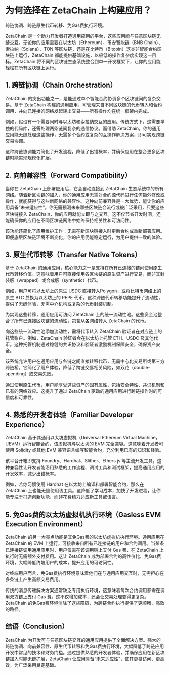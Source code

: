 # 为何选择在 ZetaChain 上构建应用？
跨链协调、跨链原生代币转移、免Gas费执行环境。

ZetaChain 是一个助力开发者打造通用应用的平台，这些应用能与任意区块链无缝交互。无论你的应用需要在以太坊（Ethereum）、币安智能链（BNB Chain）、索拉纳（Solana）、TON 等区块链，还是在比特币（Bitcoin）这类非智能合约区块链上运行，ZetaChain 都能提供基础设施，以极低的操作复杂度实现这一目标。ZetaChain 将不同的区块链生态系统整合到单一开发框架下，让你的应用能轻松在所有区块链上运行。


## 1. 跨链协调（Chain Orchestration）
ZetaChain 的突出功能之一，是能通过单个智能合约协调多个区块链间的复杂交易。基于 ZetaChain 构建的通用应用，可管理来自不同区块链的代币转入和合约调用，并向已连接的网络发起转出交易——所有操作均在统一框架内完成。

例如，假设有一个需要同时与以太坊和索拉纳交互的应用。传统方式下，这需要单独的代码库，还需处理两条链间复杂的通信协议。而借助 ZetaChain，你的通用应用能无缝处理这些操作，无需多个合约或复杂的互操作解决方案，即可实现跨链交易协调。

这种跨链协调能力简化了开发流程，降低了出错概率，并确保应用在整合更多区块链时能实现规模化扩展。


## 2. 向前兼容性（Forward Compatibility）
当你在 ZetaChain 上部署应用后，它会自动连接到 ZetaChain 生态系统中的所有网络。随着新区块链的加入，你的通用应用无需对合约源代码进行任何额外修改或操作，就能获得与这些新网络的兼容性。这种向前兼容性是一大优势，能让你的应用具备“未来适应性”。你无需预测未来哪些区块链会流行或被广泛采用，只要这些区块链接入 ZetaChain，你的应用就能立即与之交互。这不仅节省开发时间，还能确保你的应用在不同区块链网络中始终保持相关性和可访问性。

该功能还简化了应用维护工作：无需在新区块链接入时更新合约或重新部署应用。即便底层区块链环境不断变化，你的应用仍能稳定运行，为用户提供一致的体验。


## 3. 原生代币转移（Transfer Native Tokens）
基于 ZetaChain 的通用应用，核心能力之一是支持在所有已连接的链间使用原生代币转移价值。这意味着用户可直接使用各区块链的原生资产进行交易，而非其封装版（wrapped）或合成版（synthetic）代币。

例如，用户可将以太坊上的原生 USDC 直接转入Polygon，或将比特币网络上的原生 BTC 兑换为以太坊上的 PEPE 代币。这种跨链代币转移功能提升了流动性，提供了无缝体验，无需中介机构或复杂的代币封装机制。

为实现这些转移，通用应用可访问 ZetaChain 上的统一流动性池。这些资金池整合了所有已连接区块链的流动性，包含从各网络转入 ZetaChain 的代币。

向这些统一流动性池添加流动性，需将代币转入 ZetaChain 验证者在对应链上的托管账户。例如，ZetaChain 验证者会在以太坊上托管 ETH、USDC 及其他代币。这种托管机制通过稳健的共识协议和验证者激励机制保障安全，确保资产安全。

该系统允许用户在通用应用与各链之间直接转移代币，无需中心化交易所或第三方跨链桥。它简化了用户体验，降低了跨链交易相关风险，如双花（double-spending）或交易失败。

通过使用原生代币，用户能享受这些资产的固有属性，包括安全特性、共识机制和已有的网络效应。这提升了通过 ZetaChain 驱动的通用应用进行跨链操作时的可信度和可靠性。


## 4. 熟悉的开发者体验（Familiar Developer Experience）
ZetaChain 基于其通用以太坊虚拟机（Universal Ethereum Virtual Machine，UEVM）运行智能合约，该虚拟机与以太坊的 EVM 完全兼容。这意味着开发者可使用 Solidity 或其他 EVM 兼容语言编写智能合约，充分利用已有的知识和经验。

该平台开箱即支持 Foundry、Hardhat、Slither、Ethers.js 等主流开发工具。这种兼容性让开发者能沿用熟悉的工作流程、调试工具和测试框架，提高通用应用的开发效率，减少出错概率。

例如，若你习惯使用 Hardhat 在以太坊上编译和部署智能合约，那么在 ZetaChain 上也能无缝使用该工具。这降低了学习成本，加快了开发进程，让你能专注于打造创新功能，而非花费精力适应新工具或语言。


## 5. 免Gas费的以太坊虚拟机执行环境（Gasless EVM Execution Environment）
ZetaChain 的另一大亮点功能是其免Gas费的以太坊虚拟机执行环境。通用应用在 ZetaChain 的 EVM 上运行，可接收来自所有已连接链的用户和合约调用。当某条已连接链调用通用应用时，用户仅需在该调用链上支付 Gas 费，在 ZetaChain 上执行时无需额外支付费用。这让 ZetaChain 成为部署合约的高性价比、免Gas费环境，大幅降低终端用户的成本，提升应用的可访问性。

对终端用户而言，免Gas费执行环境意味着他们在与通用应用交互时，无需担心在多条链上产生高额交易费用。

传统的消息传递解决方案通常缺乏专用执行环境，这意味着每次合约调用都需在调用双方链上支付 Gas 费。这不仅增加成本，还会让交易处理变得更复杂。ZetaChain 的免Gas费环境消除了这些障碍，为跨链合约执行提供了更顺畅、高效的路径。


## 结语（Conclusion）
ZetaChain 为开发可与任意区块链交互的通用应用提供了全面解决方案。强大的跨链协调、向前兼容性、原生代币转移和免Gas费执行环境，大幅降低了跨链应用开发中常见的技术和财务门槛。通过提供熟悉的开发者体验，并确保应用在新区块链加入时能无缝扩展，ZetaChain 让应用具备“未来适应性”，使其更易访问、更高效，为广泛采用奠定基础。
